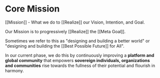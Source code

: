 # Core Mission

[[Mission]] - What we do to [[Realize]] our Vision, Intention, and Goal. 

Our Mission is to progressively [[Realize]] the [[Meta Goal]]. 

Sometimes we refer to this as "designing and building a better world" or "designing and building the [[Best Possible Future]] for All". 

In our current phase, we do this by continuously improving a **platform and global community** that empowers **sovereign individuals, organizations and communities** rise towards the fullness of their potential and flourish in harmony.